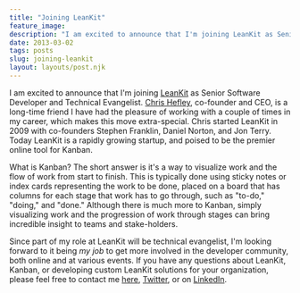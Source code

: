 ```yaml
---
title: "Joining LeanKit"
feature_image:
description: "I am excited to announce that I'm joining LeanKit as Senior Software Developer and Technical Evangelist. Chris Hefley, co-founder and CEO,…"
date: 2013-03-02
tags: posts
slug: joining-leankit
layout: layouts/post.njk
---
```


I am excited to announce that I'm joining [LeanKit](http://leankit.com) as Senior Software Developer and Technical Evangelist. [Chris Hefley](http://www.linkedin.com/in/chrishefley), co-founder and CEO, is a long-time friend I have had the pleasure of working with a couple of times in my career, which makes this move extra-special. Chris started LeanKit in 2009 with co-founders Stephen Franklin, Daniel Norton, and Jon Terry. Today LeanKit is a rapidly growing startup, and poised to be the premier online tool for Kanban.

What is Kanban? The short answer is it's a way to visualize work and the flow of work from start to finish. This is typically done using sticky notes or index cards representing the work to be done, placed on a board that has columns for each stage that work has to go through, such as "to-do," "doing," and "done." Although there is much more to Kanban, simply visualizing work and the progression of work through stages can bring incredible insight to teams and stake-holders.

Since part of my role at LeanKit will be technical evangelist, I'm looking forward to it being _my job_ to get more involved in the developer community, both online and at various events. If you have any questions about LeanKit, Kanban, or developing custom LeanKit solutions for your organization, please feel free to contact me [here](http://reverentgeek.com/contact/ "Contact"), [Twitter](http://twitter.com/reverentgeek), or on [LinkedIn](http://www.linkedin.com/in/davidneal/).
